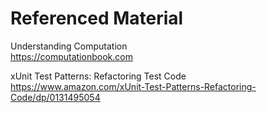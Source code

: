# Referenced Material

Understanding Computation<br>
https://computationbook.com

xUnit Test Patterns: Refactoring Test Code<br>
https://www.amazon.com/xUnit-Test-Patterns-Refactoring-Code/dp/0131495054

